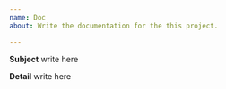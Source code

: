 ```yaml
---
name: Doc
about: Write the documentation for the this project.

---
```


**Subject**
write here

**Detail**
write here
